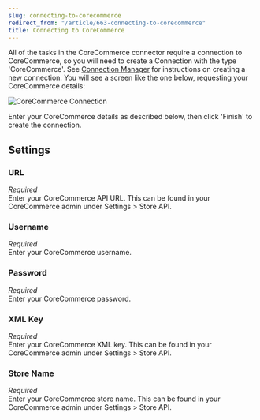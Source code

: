 ```yaml
---
slug: connecting-to-corecommerce
redirect_from: "/article/663-connecting-to-corecommerce"
title: Connecting to CoreCommerce
---
```

All of the tasks in the CoreCommerce connector require a connection to CoreCommerce, so you will need to create a  Connection with the type 'CoreCommerce'. See  [Connection Manager](connection-manager) for instructions on creating a new connection. You will see a screen like the one below, requesting your CoreCommerce details:

![CoreCommerce Connection](http://www.zynk.com/images/v2/core_commerce_connection.png)

Enter your CoreCommerce details as described below, then click 'Finish' to create the connection. 

## Settings
### URL
_Required_  
Enter your CoreCommerce API URL. This can be found in your CoreCommerce admin under Settings > Store API.

### Username
_Required_  
Enter your CoreCommerce username.

### Password
_Required_  
Enter your CoreCommerce password.

### XML Key
_Required_  
Enter your CoreCommerce XML key. This can be found in your CoreCommerce admin under Settings > Store API.

### Store Name
_Required_  
Enter your CoreCommerce store name. This can be found in your CoreCommerce admin under Settings > Store API. 